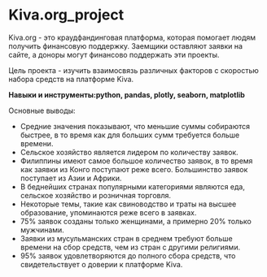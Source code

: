# Kiva.org_project

Kiva.org - это краудфандинговая платформа, которая помогает людям получить финансовую поддержку. Заемщики оставляют заявки на сайте, а доноры могут финансово поддержать эти проекты. 

Цель проекта - изучить взаимосвязь различных факторов с скоростью набора средств на платформе Kiva. 

**Навыки и инструменты:python, pandas, plotly, seaborn, matplotlib**

Основные выводы: 
   - Средние значения показывают, что меньшие суммы собираются быстрее, в то время как для больших сумм требуется больше времени.
   - Сельское хозяйство является лидером по количеству заявок.
   - Филиппины имеют самое большое количество заявок, в то время как заявки из Конго поступают реже всего. Большинство заявок поступает из Азии и Африки.
   - В беднейших странах популярными категориями являются еда, сельское хозяйство и розничная торговля.
   - Некоторые темы, такие как свиноводство и траты на высшее образование, упоминаются реже всего в заявках.
   - 75% заявок созданы только женщинами, а примерно 20% только мужчинами.
   - Заявки из мусульманских стран в среднем требуют больше времени на сбор средств, чем из стран с другими религиями.
   - 95% заявок удовлетворяются до полного сбора средств, что свидетельствует о доверии к платформе Kiva.
